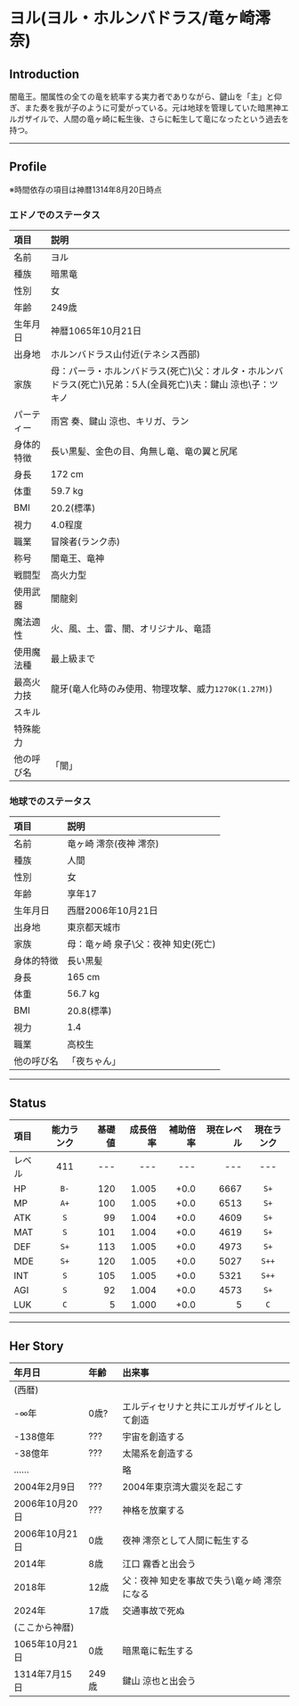 # ヨル(ヨル・ホルンバドラス/竜ヶ崎澪奈)

## Introduction

闇竜王。闇属性の全ての竜を統率する実力者でありながら、鍵山を「主」と仰ぎ、また奏を我が子のように可愛がっている。元は地球を管理していた暗黒神エルガザイルで、人間の竜ヶ崎に転生後、さらに転生して竜になったという過去を持つ。

---

## Profile

※時間依存の項目は神暦1314年8月20日時点

### エドノでのステータス

|項目|説明|
|:--|:--|
|名前|ヨル|
|種族|暗黒竜|
|性別|女|
|年齢|249歳|
|生年月日|神暦1065年10月21日|
|出身地|ホルンバドラス山付近(テネシス西部)|
|家族|母：パーラ・ホルンバドラス(死亡)\\父：オルタ・ホルンバドラス(死亡)\\兄弟：5人(全員死亡)\\夫：鍵山 涼也\\子：ツキノ|
|パーティー|雨宮 奏、鍵山 涼也、キリガ、ラン|
|身体的特徴|長い黒髪、金色の目、角無し竜、竜の翼と尻尾|
|身長|172 cm|
|体重|59.7 kg|
|BMI|20.2(標準)|
|視力|4.0程度|
|職業|冒険者(ランク赤)|
|称号|闇竜王、竜神|
|戦闘型|高火力型|
|使用武器|闇龍剣|
|魔法適性|火、風、土、雷、闇、オリジナル、竜語|
|使用魔法種|最上級まで|
|最高火力技|龍牙(竜人化時のみ使用、物理攻撃、威力`1270K(1.27M)`)|
|スキル||
|特殊能力||
|他の呼び名|「闇」|

### 地球でのステータス

|項目|説明|
|:--|:--|
|名前|竜ヶ崎 澪奈(夜神 澪奈)|
|種族|人間|
|性別|女|
|年齢|享年17|
|生年月日|西暦2006年10月21日|
|出身地|東京都天城市|
|家族|母：竜ヶ崎 泉子\\父：夜神 知史(死亡)|
|身体的特徴|長い黒髪|
|身長|165 cm|
|体重|56.7 kg|
|BMI|20.8(標準)|
|視力|1.4|
|職業|高校生|
|他の呼び名|「夜ちゃん」|

---

## Status

|項目|能力ランク|基礎値|成長倍率|補助倍率|現在レベル|現在ランク|
|:--|:--:|--:|--:|--:|--:|:--:|
|レベル|411|---|---|---|---|---|
|HP|`B-`|120|1.005|+0.0|6667|`S+`|
|MP|`A+`|100|1.005|+0.0|6513|`S+`|
|ATK|`S`|99|1.004|+0.0|4609|`S+`|
|MAT|`S`|101|1.004|+0.0|4619|`S+`|
|DEF|`S+`|113|1.005|+0.0|4973|`S+`|
|MDE|`S+`|120|1.005|+0.0|5027|`S++`|
|INT|`S`|105|1.005|+0.0|5321|`S++`|
|AGI|`S`|92|1.004|+0.0|4573|`S+`|
|LUK|`C`|5|1.000|+0.0|5|`C`|

---

## Her Story

|年月日|年齢|出来事|
|:--|:--|:--|
|(西暦)|||
|-$\infty$年|0歳?|エルディセリナと共にエルガザイルとして創造|
|-138億年|???|宇宙を創造する|
|-38億年|???|太陽系を創造する|
|……||略|
|2004年2月9日|???|2004年東京湾大震災を起こす|
|2006年10月20日|???|神格を放棄する|
|2006年10月21日|0歳|夜神 澪奈として人間に転生する|
|2014年|8歳|江口 霧香と出会う|
|2018年|12歳|父：夜神 知史を事故で失う\\竜ヶ崎 澪奈になる|
|2024年|17歳|交通事故で死ぬ|
|(ここから神暦)|||
|1065年10月21日|0歳|暗黒竜に転生する|
|1314年7月15日|249歳|鍵山 涼也と出会う|
